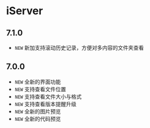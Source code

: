 # iServer

## 7.1.0

- `NEW` 新加支持滚动历史记录，方便对多内容的文件夹查看

## 7.0.0

- `NEW` 全新的界面功能
- `NEW` 支持查看文件位置
- `NEW` 支持查看文件大小与格式
- `NEW` 支持查看版本提醒升级
- `NEW` 全新的图片预览
- `NEW` 全新的代码预览
